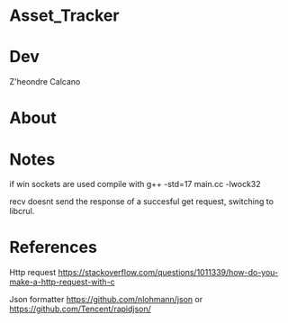 # Asset_Tracker

# Dev 
Z'heondre Calcano 

# About


# Notes
if win sockets are used compile with
g++ -std=17 main.cc -lwock32

recv doesnt send the response of a succesful get request, switching to libcrul.

# References
Http request 
https://stackoverflow.com/questions/1011339/how-do-you-make-a-http-request-with-c	

Json formatter
https://github.com/nlohmann/json
or 
https://github.com/Tencent/rapidjson/